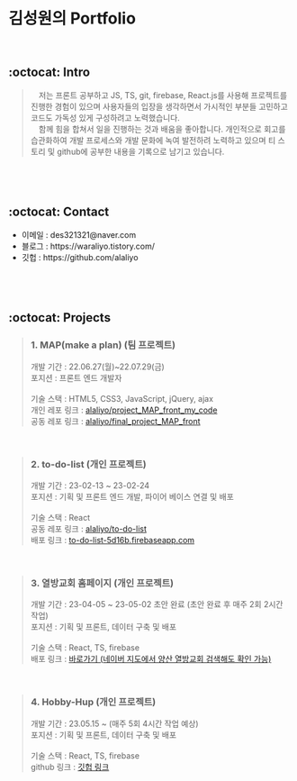 # 김성원의 Portfolio

<br>

## :octocat: Intro
>&emsp;저는 프론트 공부하고 JS, TS, git, firebase, React.js를 사용해 프로젝트를 진행한 경험이 있으며 사용자들의 입장을 생각하면서 가시적인 부분들 고민하고 코드도 가독성 있게 구성하려고 노력했습니다.
><br>
>&emsp;함께 힘을 합쳐서 일을 진행하는 것과 배움을 좋아합니다.  개인적으로 회고를 습관화하여 개발 프로세스와 개발 문화에 녹여 발전하려 노력하고 있으며 티 스토리 및 github에 공부한 내용을 기록으로 남기고 있습니다.

#
<br/>

## :octocat: Contact
<ul>
  <li>이메일 : des321321@naver.com</li>
  <li>블로그 : https://waraliyo.tistory.com/</li>
  <li>깃헙 : https://github.com/alaliyo</li>
</ul>

#
<br/>


## :octocat: Projects
>### 1. MAP(make a plan) (팀 프로젝트)
><div>개발 기간 : 22.06.27(월)~22.07.29(금)</div>
><div>포지션 : 프론트 엔드 개발자</div>
><br>
><div>기술 스택 : HTML5, CSS3, JavaScript, jQuery, ajax</div>
><div>개인 레포 링크 : <a href="https://github.com/alaliyo/project_MAP_front_my_code" target='_blank'>alaliyo/project_MAP_front_my_code</a></div>
><div>공동 레포 링크 : <a href="https://github.com/alaliyo/final_project_MAP_front" target='_blank'>alaliyo/final_project_MAP_front</a></div>

<br>

>### 2. to-do-list (개인 프로젝트)
><div>개발 기간 : 23-02-13 ~ 23-02-24 </div>
><div>포지션 : 기획 및 프론트 엔드 개발, 파이어 베이스 연결 및 배포</div>
><br>
><div>기술 스택 : React</div>
><div>공동 레포 링크 : <a href="https://github.com/alaliyo/to-do-list" target='_blank'>alaliyo/to-do-list</a></div>
><div>배포 링크 : <a href="https://to-do-list-5d16b.firebaseapp.com/" target='_blank'>to-do-list-5d16b.firebaseapp.com</a></div>

<br>

>### 3. 열방교회 홈페이지 (개인 프로젝트)
><div>개발 기간 : 23-04-05 ~ 23-05-02 초안 완료 (초안 완료 후 매주 2회 2시간 작업)</div>
><div>포지션 : 기획 및 프론트, 데이터 구축 및 배포</div>
><br>
><div>기술 스택 : React, TS, firebase </div>
><div>배포 링크 : <a href="https://ifcc.or.kr/" target='_blank'>바로가기 (네이버 지도에서 양산 열방교회 검색해도 확인 가능)</a></div>

<br>

>### 4. Hobby-Hup (개인 프로젝트)
><div>개발 기간 : 23.05.15 ~ (매주 5회 4시간 작업 예상)</div>
><div>포지션 : 기획 및 프론트, 데이터 구축 및 배포</div>
><br>
><div>기술 스택 : React, TS, firebase </div>
><div>github 링크 : <a href="https://github.com/alaliyo/ifc-homepage" target='_blank'>깃헙 링크</a></div>
